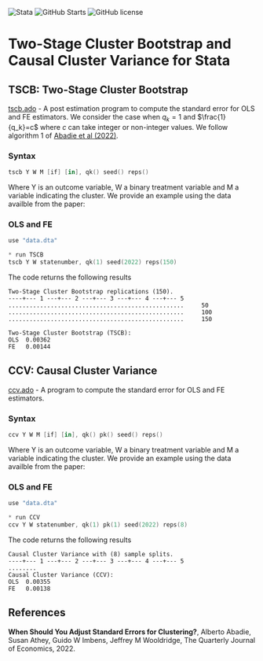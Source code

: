 ![Stata](https://img.shields.io/badge/stata-2013-green) ![GitHub Starts](https://img.shields.io/github/stars/Daniel-Pailanir/tscb-ccv?style=social) ![GitHub license](https://img.shields.io/github/license/Daniel-Pailanir/sdid)

# Two-Stage Cluster Bootstrap and Causal Cluster Variance for Stata

## TSCB: Two-Stage Cluster Bootstrap
[tscb.ado](tscb.ado) - A post estimation program to compute the standard error for OLS and FE estimators. We consider the case when $q_k=1$ and $\frac{1}{q_k}=c$ where $c$ can take integer or non-integer values. We follow algorithm 1 of [Abadie et al (2022)](#references).

### Syntax
```s
tscb Y W M [if] [in], qk() seed() reps()
```

Where Y is an outcome variable, W a binary treatment variable and M a variable indicating the cluster. We provide an example using the data availble from the paper:

### OLS and FE
```s
use "data.dta"

* run TSCB
tscb Y W statenumber, qk(1) seed(2022) reps(150)
```
The code returns the following results

```
Two-Stage Cluster Bootstrap replications (150).
----+--- 1 ---+--- 2 ---+--- 3 ---+--- 4 ---+--- 5
..................................................     50
..................................................     100
..................................................     150

Two-Stage Cluster Bootstrap (TSCB):
OLS  0.00362
FE   0.00144
```


## CCV: Causal Cluster Variance
[ccv.ado](ccv.ado) - A program to compute the standard error for OLS and FE estimators. 

### Syntax
```s
ccv Y W M [if] [in], qk() pk() seed() reps()
```

Where Y is an outcome variable, W a binary treatment variable and M a variable indicating the cluster. We provide an example using the data availble from the paper:

### OLS and FE
```s
use "data.dta"

* run CCV
ccv Y W statenumber, qk(1) pk(1) seed(2022) reps(8)
```
The code returns the following results

```
Causal Cluster Variance with (8) sample splits.
----+--- 1 ---+--- 2 ---+--- 3 ---+--- 4 ---+--- 5
........
Causal Cluster Variance (CCV):
OLS  0.00355
FE   0.00138
```

## References
**When Should You Adjust Standard Errors for Clustering?**, Alberto Abadie, Susan Athey, Guido W Imbens, Jeffrey M Wooldridge, The Quarterly Journal of Economics, 2022.


